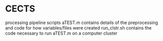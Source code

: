 # CECTS
processing pipeline scripts
aTEST.m contains details of the preprocessing and code for how variables/files were created
run_clstr.sh contains the code necessary to run aTEST.m on a computer cluster
